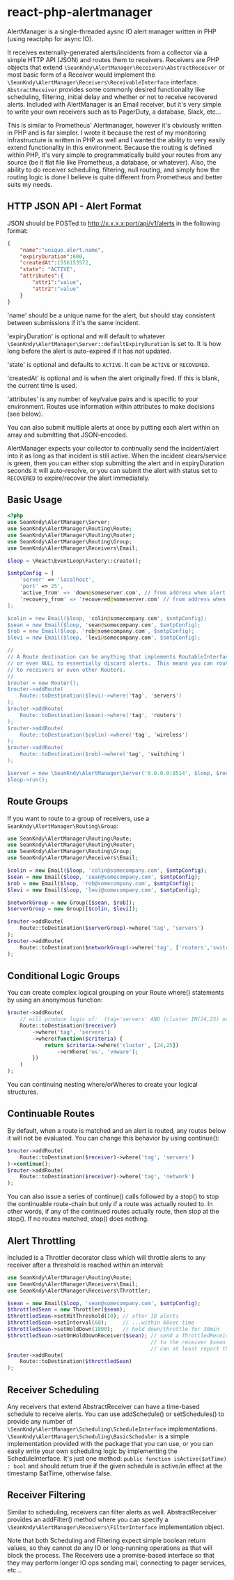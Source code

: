 # react-php-alertmanager

AlertManager is a single-threaded aysnc IO alert manager written in PHP (using reactphp for async IO).

It receives externally-generated alerts/incidents from a collector via a simple HTTP API (JSON) and routes them to receivers.
Receivers are PHP objects that extend `\SeanKndy\AlertManager\Receivers\AbstractReceiver` or most basic form of a Receiver would implement
the `\SeanKndy\AlertManager\Receivers\ReceivableInterface` interface.  `AbstractReceiver` provides some commonly desired functionality like
scheduling, filtering, initial delay and whether or not to receive recovered alerts. Included with AlertManager is an Email receiver, but
it's very simple to write your own receivers such as to PagerDuty, a database, Slack, etc...

This is similar to Prometheus' Alertmanager, however it's obviously written in PHP and is far simpler.  I wrote it because the rest of my monitoring
infrastructure is written in PHP as well and I wanted the ability to very easily extend functionality in this environment.  Because the routing is defined
within PHP, it's very simple to programmatically build your routes from any source (be it flat file like Prometheus, a database, or whatever).  Also, the
ability to do receiver scheduling, filtering, null routing, and simply how the routing logic is done I believe is quite different from Prometheus and better
suits my needs.

## HTTP JSON API - Alert Format

JSON should be POSTed to http://x.x.x.x:port/api/v1/alerts in the following format:

```json
{
    "name":"unique.alert.name",
    "expiryDuration":600,
    "createdAt":1556153572,
    "state": "ACTIVE",
    "attributes":{
        "attr1":"value",
        "attr2":"value"
    }
}
```

'name' should be a unique name for the alert, but should stay consistent between submissions if it's the same incident.

'expiryDuration' is optional and will default to whatever `\SeanKndy\AlertManager\Server::defaultExpiryDuration` is set to.  It is how long before the alert is auto-expired if it has not updated.

'state' is optional and defaults to `ACTIVE`.  It can be `ACTIVE` or `RECOVERED`.

'createdAt' is optional and is when the alert originally fired.  If this is blank, the current time is used.

'attributes' is any number of key/value pairs and is specific to your environment. Routes use information within attributes to make decisions (see below).

You can also submit multiple alerts at once by putting each alert within an array and submitting that JSON-encoded.


AlertManager expects your collector to continually send the incident/alert into it as long as that incident is still active.
When the incident clears/service is green, then you can either stop submitting the alert and in expiryDuration seconds it will
auto-resolve, or you can submit the alert with status set to `RECOVERED` to expire/recover the alert immediately.

## Basic Usage

```php
<?php
use SeanKndy\AlertManager\Server;
use SeanKndy\AlertManager\Routing\Route;
use SeanKndy\AlertManager\Routing\Router;
use SeanKndy\AlertManager\Routing\Group;
use SeanKndy\AlertManager\Receivers\Email;

$loop = \React\EventLoop\Factory::create();

$smtpConfig = [
    'server' => 'localhost',
    'port' => 25',
    'active_from' => 'down@someserver.com', // from address when alert is ACTIVE
    'recovery_from' => 'recovered@someserver.com' // from address when alert is RECOVERED
];

$colin = new Email($loop, 'colin@somecompany.com', $smtpConfig);
$sean = new Email($loop, 'sean@somecompany.com', $smtpConfig);
$rob = new Email($loop, 'rob@somecompany.com', $smtpConfig);
$levi = new Email($loop, 'levi@somecompany.com', $smtpConfig);

//
// A Route destination can be anything that implements RoutableInterface
// or even NULL to essentially discard alerts.  This means you can route
// to receivers or even other Routers.
//
$router = new Router();
$router->addRoute(
    Route::toDestination($levi)->where('tag', 'servers')
);
$router->addRoute(
    Route::toDestination($sean)->where('tag', 'routers')
);
$router->addRoute(
    Route::toDestination($colin)->where('tag', 'wireless')
);
$router->addRoute(
    Route::toDestination($rob)->where('tag', 'switching')
);

$server = new \SeanKndy\AlertManager\Server('0.0.0.0:8514', $loop, $router);
$loop->run();
```

## Route Groups

If you want to route to a group of receivers, use a `SeanKndy\AlertManager\Routing\Group`:

```php
use SeanKndy\AlertManager\Routing\Route;
use SeanKndy\AlertManager\Routing\Router;
use SeanKndy\AlertManager\Routing\Group;
use SeanKndy\AlertManager\Receivers\Email;

$colin = new Email($loop, 'colin@somecompany.com', $smtpConfig);
$sean = new Email($loop, 'sean@somecompany.com', $smtpConfig);
$rob = new Email($loop, 'rob@somecompany.com', $smtpConfig);
$levi = new Email($loop, 'levi@somecompany.com', $smtpConfig);

$networkGroup = new Group([$sean, $rob]);
$serverGroup = new Group([$colin, $levi]);

$router->addRoute(
    Route::toDestination($serverGroup)->where('tag', 'servers')
);
$router->addRoute(
    Route::toDestination($networkGroup)->where('tag', ['routers','switching'])
);
```

## Conditional Logic Groups

You can create complex logical grouping on your Route where() statements by using an anonymous function:

```php
$router->addRoute(
    // will produce logic of:  (tag='servers' AND (cluster IN(24,25) or os='vmware'))
    Route::toDestination($receiver)
        ->where('tag', 'servers')
        ->where(function($criteria) {
            return $criteria->where('cluster', [24,25])
                ->orWhere('os', 'vmware');
        })
    )
);
```

You can continuing nesting where/orWheres to create your logical structures.

## Continuable Routes

By default, when a route is matched and an alert is routed, any routes below it will not be evaluated.  You can change
this behavior by using continue():

```php
$router->addRoute(
    Route::toDestination($receiver)->where('tag', 'servers')
)->continue();
$router->addRoute(
    Route::toDestination($receiver)->where('tag', 'network')
);
```

You can also issue a series of continue() calls followed by a stop() to stop the continuable route-chain but only if a route was actually routed to.  In other words, if any of the continued routes actually route, then stop at the stop().  If no routes matched, stop() does nothing.

## Alert Throttling

Included is a Throttler decorator class which will throttle alerts to any receiver after a threshold is reached within an interval:

```php
use SeanKndy\AlertManager\Routing\Route;
use SeanKndy\AlertManager\Receivers\Email;
use SeanKndy\AlertManager\Receivers\Throttler;

$sean = new Email($loop, 'sean@somecompany.com', $smtpConfig);
$throttledSean = new Throttler($sean);
$throttledSean->setHitThreshold(10); // after 10 alerts
$throttledSean->setInterval(60);     // ...within 60sec time
$throttledSean->setHoldDown(1800);   // hold down/throttle for 30min
$throttledSean->setOnHoldDownReceiver($sean); // send a ThrottledReceiverAlert
                                              // to the receiver $sean so the Receiver
                                              // can at least report that it has been throttled.
$router->addRoute(
    Route::toDestination($throttledSean)
);
```

## Receiver Scheduling

Any receivers that extend AbstractReceiver can have a time-based schedule to receive alerts.  You can use addSchedule() or setSchedules() to provide any number of `\SeanKndy\AlertManager\Scheduling\ScheduleInterface` implementations. `\SeanKndy\AlertManager\Scheduling\BasicScheduler` is a simple implementation provided with the package that you can use, or you can easily write your own scheduling logic by implementing the ScheduleInterface.  It's just one method: `public function isActive($atTime) : bool` and should return true if the given schedule is active/in effect at the timestamp $atTime, otherwise false.

## Receiver Filtering

Similar to scheduling, receivers can filter alerts as well.  AbstractReceiver provides an addFilter() method where you can specify a `\SeanKndy\AlertManager\Receivers\FilterInterface` implementation object.

Note that both Scheduling and Filtering expect simple boolean return values, so they cannot do any IO or long-running operations as that will block the process.  The Receivers use a promise-based interface so that they may perform longer IO ops sending mail, connecting to pager services, etc...
